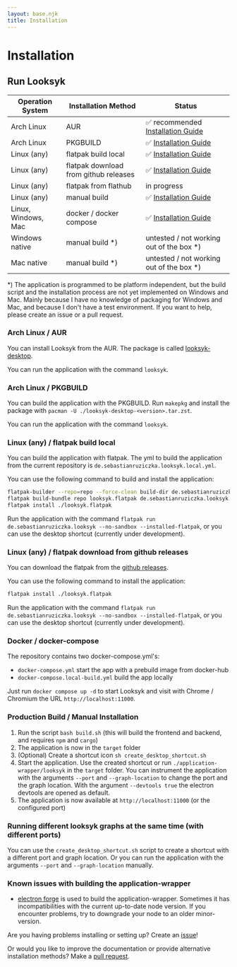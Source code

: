 ```yaml
---
layout: base.njk
title: Installation
---
```


# Installation

## Run Looksyk

| Operation System    | Installation Method                   | Status                                                                        |
|---------------------|---------------------------------------|-------------------------------------------------------------------------------|
| Arch Linux          | AUR                                   | ✅ recommended [Installation Guide](#arch-linux--aur)                          |
| Arch Linux          | PKGBUILD                              | ✅ [Installation Guide](#arch-linux--pkgbuild)                                 |
| Linux (any)         | flatpak build local                   | ✅ [Installation Guide](#linux-any--flatpak-build-local)                       |
| Linux (any)         | flatpak download from github releases | ✅ [Installation Guide](#linux-any--flatpak-download-from-github-releases~~~~) |
| Linux (any)         | flatpak from flathub                  | in progress                                                                   |
| Linux (any)         | manual build                          | ✅ [Installation Guide](#production-build--manual-installation)                |
| Linux, Windows, Mac | docker / docker compose               | ✅ [Installation Guide](#docker--docker-compose)                               |
| Windows native      | manual build  *)                      | untested / not working out of the box   *)                                    |
| Mac native          | manual build  *)                      | untested / not working out of the box   *)                                    |

*) The application is programmed to be platform independent, but the build script and the installation process are not
yet implemented on Windows and Mac. Mainly because I have no knowledge of packaging for Windows and Mac, and because I
don't have a test environment. If you want to help, please create an issue or a pull request.

### Arch Linux / AUR

You can install Looksyk from the AUR. The package is
called [looksyk-desktop](https://aur.archlinux.org/packages/looksyk-desktop).

You can run the application with the command `looksyk`.

### Arch Linux / PKGBUILD

You can build the application with the PKGBUILD. Run `makepkg` and install the package with
`pacman -U ./looksyk-desktop-<version>.tar.zst`.

You can run the application with the command `looksyk`.

### Linux (any) / flatpak build local

You can build the application with flatpak. The yml to build the application from the current repository is
`de.sebastianruziczka.looksyk.local.yml`.

You can use the following command to build and install the application:

```bash
flatpak-builder --repo=repo --force-clean build-dir de.sebastianruziczka.looksyk.local.yml
flatpak build-bundle repo looksyk.flatpak de.sebastianruziczka.looksyk 
flatpak install ./looksyk.flatpak
```

Run the application with the command `flatpak run de.sebastianruziczka.looksyk --no-sandbox --installed-flatpak`, or
you can use the desktop shortcut (currently under development).

### Linux (any) / flatpak download from github releases

You can download the flatpak from the [github releases](https://github.com/SebastianRzk/Looksyk/releases).

You can use the following command to install the application:

```bash	
flatpak install ./looksyk.flatpak
```

Run the application with the command `flatpak run de.sebastianruziczka.looksyk --no-sandbox --installed-flatpak`, or
you can use the desktop shortcut (currently under development).

### Docker / docker-compose

The repository contains two docker-compose.yml's:

* `docker-compose.yml` start the app with a prebuild image from docker-hub
* `docker-compose.local-build.yml` build the app locally

Just run `docker compose up -d` to start Looksyk and visit with Chrome / Chromium the URL `http://localhost:11000`.

### Production Build / Manual Installation

1. Run the script `bash build.sh` (this will build the frontend and backend, and requires `npm` and `cargo`)
2. The application is now in the `target` folder
3. (Optional) Create a shortcut icon `sh create_desktop_shortcut.sh`
4. Start the application. Use the created shortcut or run `./application-wrapper/looksyk` in the `target` folder. You
   can instrument the application with the arguments `--port` and `--graph-location` to change the port and the graph
   location. With the argument `--devtools true` the electron devtools are opened as default.
5. The application is now available at `http://localhost:11000` (or the configured port)

### Running different looksyk graphs at the same time (with different ports)

You can use the `create_desktop_shortcut.sh` script to create a shortcut with a different port and graph location. Or
you can run the application with the arguments `--port` and `--graph-location` manually.

### Known issues with building the application-wrapper

- [electron forge](https://www.electronforge.io/) is used to build the application-wrapper. Sometimes it has
  incompatibilities with the current up-to-date node version. If you encounter problems, try to downgrade your node to
  an older minor-version.

Are you having problems installing or setting up? Create an [issue](https://github.com/SebastianRzk/Looksyk/issues)!

Or would you like to improve the documentation or provide alternative installation methods? Make
a [pull request](development_and_contribution.md).
